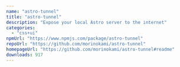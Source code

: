 ```yaml
---
name: "astro-tunnel"
title: "astro-tunnel"
description: "Expose your local Astro server to the internet"
categories:
  - "css+ui"
npmUrl: "https://www.npmjs.com/package/astro-tunnel"
repoUrl: "https://github.com/morinokami/astro-tunnel"
homepageUrl: "https://github.com/morinokami/astro-tunnel#readme"
downloads: 917
---
```

